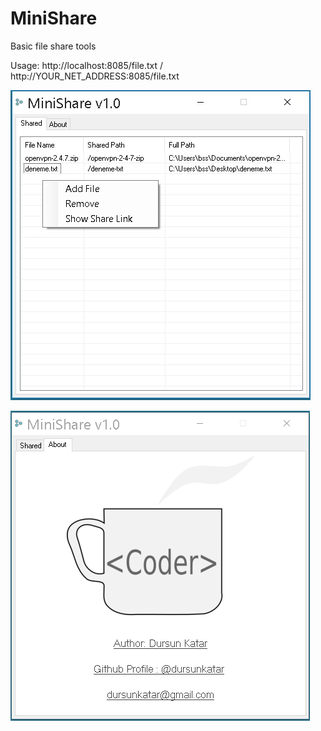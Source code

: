 # MiniShare
Basic file share tools

Usage: http://localhost:8085/file.txt  /  http://YOUR_NET_ADDRESS:8085/file.txt

![file share](https://github.com/dursunkatar/MiniShare/blob/master/screen.jpg)


![dursun katar](https://github.com/dursunkatar/MiniShare/blob/master/about.png)
